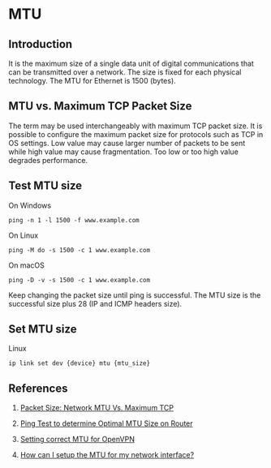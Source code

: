 # MTU

## Introduction

It is the maximum size of a single data unit of digital communications that can be transmitted over a network. The size is fixed for each physical technology. The MTU for Ethernet is 1500 (bytes).

## MTU vs. Maximum TCP Packet Size

The term may be used interchangeably with maximum TCP packet size. It is possible to configure the maximum packet size for protocols such as TCP in OS settings. Low value may cause larger number of packets to be sent while high value may cause fragmentation. Too low or too high value degrades performance.

## Test MTU size

On Windows

```
ping -n 1 -l 1500 -f www.example.com
```

On Linux

```
ping -M do -s 1500 -c 1 www.example.com
```

On macOS

```
ping -D -v -s 1500 -c 1 www.example.com
```

Keep changing the packet size until ping is successful. The MTU size is the successful size plus 28 (IP and ICMP headers size).

## Set MTU size

Linux

```
ip link set dev {device} mtu {mtu_size}
```

## References

1. [Packet Size: Network MTU Vs. Maximum TCP](https://www.lifewire.com/definition-of-mtu-817948)

1. [Ping Test to determine Optimal MTU Size on Router](https://kb.netgear.com/19863/Ping-Test-to-determine-Optimal-MTU-Size-on-Router)

1. [Setting correct MTU for OpenVPN](https://www.sonassi.com/help/troubleshooting/setting-correct-mtu-for-openvpn)

1. [How can I setup the MTU for my network interface?](https://www.cyberciti.biz/faq/how-can-i-setup-the-mtu-for-my-network-interface/)
